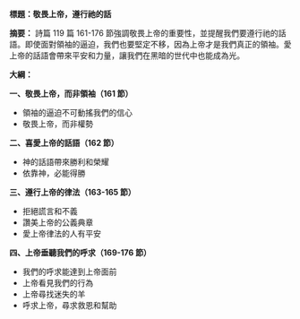 **標題：敬畏上帝，遵行祂的話**

**摘要：**
詩篇 119 篇 161-176 節強調敬畏上帝的重要性，並提醒我們要遵行祂的話語。即使面對領袖的逼迫，我們也要堅定不移，因為上帝才是我們真正的領袖。愛上帝的話語會帶來平安和力量，讓我們在黑暗的世代中也能成為光。

**大綱：**

**一、敬畏上帝，而非領袖（161 節）**
* 領袖的逼迫不可動搖我們的信心
* 敬畏上帝，而非權勢

**二、喜愛上帝的話語（162 節）**
* 神的話語帶來勝利和榮耀
* 依靠神，必能得勝

**三、遵行上帝的律法（163-165 節）**
* 拒絕謊言和不義
* 讚美上帝的公義典章
* 愛上帝律法的人有平安

**四、上帝垂聽我們的呼求（169-176 節）**
* 我們的呼求能達到上帝面前
* 上帝看見我們的行為
* 上帝尋找迷失的羊
* 呼求上帝，尋求救恩和幫助